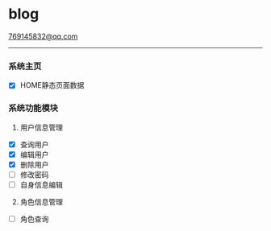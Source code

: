 # blog
<769145832@qq.com>
* * *
### 系统主页
- [X] HOME静态页面数据
### 系统功能模块
1. 用户信息管理
- [X] 查询用户
- [X] 编辑用户
- [X] 删除用户
- [ ] 修改密码
- [ ] 自身信息编辑
2. 角色信息管理
- [ ] 角色查询
